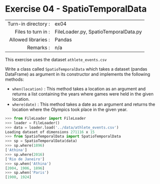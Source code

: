 # Exercise 04 - SpatioTemporalData

|                         |                    |
| -----------------------:| ------------------ |
|   Turn-in directory :   |  ex04              |
|   Files to turn in :    |  FileLoader.py, SpatioTemporalData.py |
|   Allowed libraries :   |  Pandas            |
|   Remarks :             |  n/a               |

This exercise uses the dataset `athlete_events.csv`

Write a class called `SpatioTemporalData` which takes a dataset (pandas DataFrame) as argument in its constructor and implements the following methods:  
* `when(location)` : This method takes a location as an argument and returns a list containing the years where games were held in the given location.  
* `where(date)` : This method takes a date as an argument and returns the location where the Olympics took place in the given year.

```python
>>> from FileLoader import FileLoader
>>> loader = FileLoader()
>>> data = loader.load('../data/athlete_events.csv')
Loading dataset of dimensions 271116 x 15
>>> from SpatioTemporalData import SpatioTemporalData
>>> sp = SpatioTemporalData(data)
>>> sp.where(1896)
['Athina']
>>> sp.where(2016)
['Rio de Janeiro']
>>> sp.when('Athina')
[2004, 1906, 1896]
>>> sp.when('Paris')
[1900, 1924]
```
